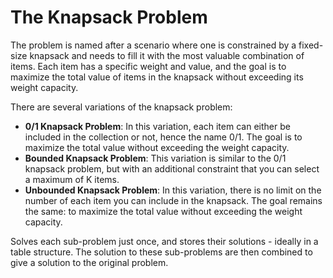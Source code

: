 # The Knapsack Problem

The problem is named after a scenario where one is constrained by a fixed-size knapsack and needs to fill it with the most valuable combination of items. Each item has a specific weight and value, and the goal is to maximize the total value of items in the knapsack without exceeding its weight capacity.

There are several variations of the knapsack problem:

- **0/1 Knapsack Problem**: In this variation, each item can either be included in the collection or not, hence the name 0/1. The goal is to maximize the total value without exceeding the weight capacity.
- **Bounded Knapsack Problem**: This variation is similar to the 0/1 knapsack problem, but with an additional constraint that you can select a maximum of K items.
- **Unbounded Knapsack Problem**: In this variation, there is no limit on the number of each item you can include in the knapsack. The goal remains the same: to maximize the total value without exceeding the weight capacity.

Solves each sub-problem just once, and stores their solutions - ideally in a table structure. The solution to these sub-problems are then combined to give a solution to the original problem.
